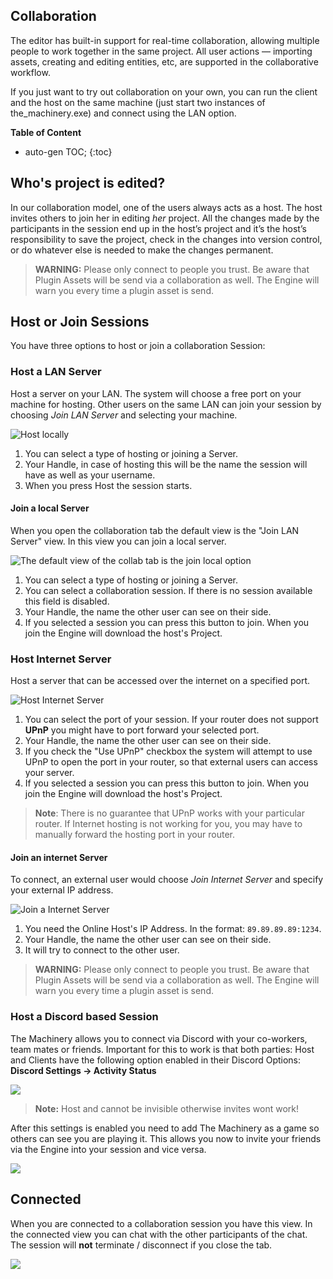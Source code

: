 ## Collaboration

The editor has built-in support for real-time collaboration, allowing multiple people to work
together in the same project. All user actions — importing assets, creating and editing entities,
etc, are supported in the collaborative workflow.

If you just want to try out collaboration on your own, you can run the client and the host on the
same machine (just start two instances of the_machinery.exe) and connect using the LAN option.

**Table of Content**

* auto-gen TOC;
{:toc}
## Who's project is edited?

In our collaboration model, one of the users always acts as a host. The host invites others to join her in editing *her* project. All the changes made by the participants in the session end up in the host’s project and it’s the host’s responsibility to save the project, check in the changes into version control, or do whatever else is needed to make the changes permanent.

> **WARNING:** Please only connect to people you trust. Be aware that Plugin Assets will be send via a collaboration as well. The Engine will warn you every time a plugin asset is send.

## Host or Join Sessions

You have three options to host or join a collaboration Session:

### Host a LAN Server

Host a server on your LAN. The system will choose a free port on your machine for hosting. Other users on the same LAN can join your session by choosing *Join LAN Server* and selecting your machine.

![Host locally](https://www.dropbox.com/s/0amm9km2jiejxx1/tm_guide_collab_host_local.png?dl=1)

1. You can select a type of hosting or joining a Server.
2. Your Handle, in case of hosting this will be the name the session will have as well as your username.
3. When you press Host the session starts.

#### Join a local Server

When you open  the collaboration tab the default view is the "Join LAN Server" view. In this view you can join a local server.

![The default view of the collab tab is the join local option](https://www.dropbox.com/s/1cx17p05swuu6mg/tm_guide_collab_join_local.png?dl=1)

1. You can select a type of hosting or joining a Server.
2. You can select a collaboration session. If there is no session available this field is disabled.
3. Your Handle, the name the other user can see on their side.
4. If you selected a session you can press this button to join. When you join the Engine will download the host's Project.



### Host Internet Server

Host a server that can be accessed over the internet on a specified port. 

![Host Internet Server](https://www.dropbox.com/s/q3q7ltunpqmepeq/tm_guide_collab_host_internet.png?dl=1)

1. You can select the port of your session. If your router does not support **UPnP** you might have to port forward your selected port.
2. Your Handle, the name the other user can see on their side.
3.  If you check the "Use UPnP" checkbox the system will attempt to use UPnP to open the port in your router, so that external users can access your server.
4. If you selected a session you can press this button to join. When you join the Engine will download the host's Project.

> **Note**: There is no guarantee that UPnP works with your particular router. If Internet hosting is not working for you, you may have to manually forward the hosting port in your router.

#### Join an internet Server

To connect, an external user would choose *Join Internet Server* and specify your external IP address.

![Join a Internet Server](https://www.dropbox.com/s/n1fhqm7p3jr6yx8/tm_guide_collab_join_internet.png?dl=1)

1. You need the Online Host's IP Address. In the format: `89.89.89.89:1234`. 
2. Your Handle, the name the other user can see on their side.
3. It will try to connect to the other user.

> **WARNING:** Please only connect to people you trust. Be aware that Plugin Assets will be send via a collaboration as well. The Engine will warn you every time a plugin asset is send.



### Host a Discord based Session

The Machinery allows you to connect via Discord with your co-workers, team mates or friends. Important for this to work is that both parties: Host and Clients have the following option enabled in their Discord Options: **Discord Settings -> Activity Status**

![](https://media.discordapp.net/attachments/879451114355965973/879452121668407306/unknown.png)

> **Note:** Host and cannot be invisible otherwise invites wont work!

After this settings is enabled you need to add The Machinery as a game so others can see you are playing it. This allows you now to invite your friends via the Engine into your session and vice versa.

![](https://www.dropbox.com/s/6e6lanbsz5etfkm/tm_guide_collab_discord_host.png?dl=1)

## Connected

When you are connected to a collaboration session you have this view. In the connected view you can chat with the other participants of the chat. The session will **not** terminate / disconnect if you close the tab.

![](https://www.dropbox.com/s/ehg9x2l8frvlo04/tm_guide_collab_connected.png?dl=1)
